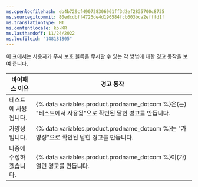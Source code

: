 ```yaml
---
ms.openlocfilehash: eb4b729cf490728306961ff3d2ef2835700c8735
ms.sourcegitcommit: 80edcdbff4726de4d196584fcb603bca2efffd1f
ms.translationtype: MT
ms.contentlocale: ko-KR
ms.lasthandoff: 11/24/2022
ms.locfileid: "148181805"
---
```

이 표에서는 사용자가 푸시 보호 블록을 무시할 수 있는 각 방법에 대한 경고 동작을 보여 줍니다.

| 바이패스 이유         | 경고 동작                                              |
|-----------------------|------------------------------------------------------|
| 테스트에 사용됩니다.    | {% data variables.product.prodname_dotcom %}은(는) "테스트에서 사용됨"으로 확인된 닫힌 경고를 만듭니다.  |
| 가양성입니다. | {% data variables.product.prodname_dotcom %}는 "가양성"으로 확인된 닫힌 경고를 만듭니다. |
| 나중에 수정하겠습니다.     | {% data variables.product.prodname_dotcom %}이(가) 열린 경고를 만듭니다.                                |
